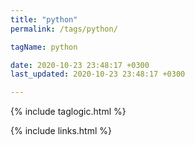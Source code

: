 ```yaml
---
title: "python"
permalink: /tags/python/

tagName: python

date: 2020-10-23 23:48:17 +0300
last_updated: 2020-10-23 23:48:17 +0300

---
```


{% include taglogic.html %}

{% include links.html %}
